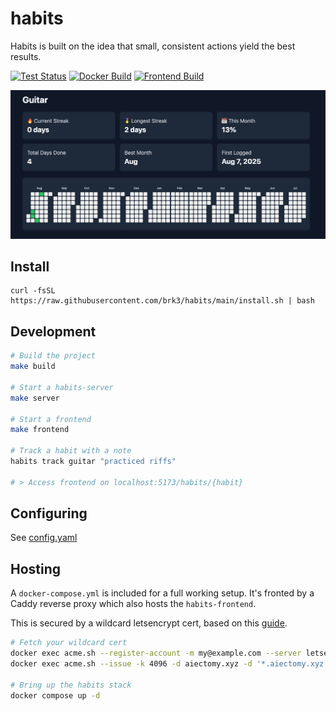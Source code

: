 # habits

Habits is built on the idea that small, consistent actions yield the best results.

[![Test Status](https://github.com/brk3/habits/actions/workflows/test.yml/badge.svg)](https://github.com/brk3/habits/actions/workflows/test.yml)
[![Docker Build](https://github.com/brk3/habits/actions/workflows/docker-latest.yml/badge.svg)](https://github.com/brk3/habits/actions/workflows/docker.yml)
[![Frontend Build](https://github.com/brk3/habits/actions/workflows/frontend-docker-latest.yml/badge.svg)](https://github.com/brk3/habits/actions/workflows/frontend.yml)

![Screenshot](./extras/screenshot.png)

## Install
```
curl -fsSL https://raw.githubusercontent.com/brk3/habits/main/install.sh | bash
```

## Development
```bash
# Build the project
make build

# Start a habits-server
make server

# Start a frontend
make frontend

# Track a habit with a note
habits track guitar "practiced riffs"

# > Access frontend on localhost:5173/habits/{habit}
```

## Configuring
See [config.yaml](./config.yaml)

## Hosting
A `docker-compose.yml` is included for a full working setup. It's fronted by a Caddy reverse proxy
which also hosts the `habits-frontend`.

This is secured by a wildcard letsencrypt cert, based on this [guide](https://blog.mni.li/posts/internal-tls-with-caddy).

```bash
# Fetch your wildcard cert
docker exec acme.sh --register-account -m my@example.com --server letsencrypt --set-default-ca
docker exec acme.sh --issue -k 4096 -d aiectomy.xyz -d '*.aiectomy.xyz' --dns dns_acmedns

# Bring up the habits stack
docker compose up -d
```